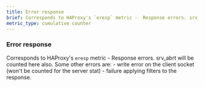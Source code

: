 ```yaml
---
title: Error response
brief: Corresponds to HAProxy's `eresp` metric -  Response errors. srv_abrt will be counted here also. Responses denied because of security concerns.
metric_type: cumulative counter
---
```

### Error response

Corresponds to HAProxy's `eresp` metric -  Response errors. srv_abrt will be counted here also.
     Some other errors are:
     - write error on the client socket (won't be counted for the server stat)
     - failure applying filters to the response.
